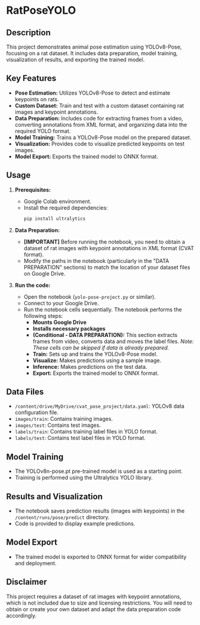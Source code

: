 # RatPoseYOLO

## Description

This project demonstrates animal pose estimation using YOLOv8-Pose, focusing on a rat dataset. It includes data preparation, model training, visualization of results, and exporting the trained model.

## Key Features

*   **Pose Estimation:** Utilizes YOLOv8-Pose to detect and estimate keypoints on rats.
*   **Custom Dataset:** Train and test with a custom dataset containing rat images and keypoint annotations.
*   **Data Preparation:** Includes code for extracting frames from a video, converting annotations from XML format, and organizing data into the required YOLO format.
*   **Model Training:** Trains a YOLOv8-Pose model on the prepared dataset.
*   **Visualization:** Provides code to visualize predicted keypoints on test images.
*   **Model Export:** Exports the trained model to ONNX format.

## Usage

1.  **Prerequisites:**
    *   Google Colab environment.
    *   Install the required dependencies:
        ```bash
        pip install ultralytics
        ```

2.  **Data Preparation:**

    *   **[IMPORTANT]** Before running the notebook, you need to obtain a dataset of rat images with keypoint annotations in XML format (CVAT format).
    *   Modify the paths in the notebook (particularly in the "DATA PREPARATION" sections) to match the location of your dataset files on Google Drive.

3.  **Run the code:**

    *   Open the notebook (`yolo-pose-project.py` or similar).
    *   Connect to your Google Drive.
    *   Run the notebook cells sequentially. The notebook performs the following steps:
        *   **Mounts Google Drive**
        *   **Installs necessary packages**
        *   **(Conditional - DATA PREPARATION):**  This section extracts frames from video, converts data and moves the label files.  *Note: These cells can be skipped if data is already prepared.*
        *   **Train:** Sets up and trains the YOLOv8-Pose model.
        *   **Visualize:** Makes predictions using a sample image.
        *   **Inference:** Makes predictions on the test data.
        *   **Export:** Exports the trained model to ONNX format.

## Data Files

*   `/content/drive/MyDrive/cvat_pose_project/data.yaml`: YOLOv8 data configuration file.
*   `images/train`: Contains training images.
*   `images/test`: Contains test images.
*   `labels/train`: Contains training label files in YOLO format.
*   `labels/test`: Contains test label files in YOLO format.

## Model Training

*   The YOLOv8n-pose.pt pre-trained model is used as a starting point.
*   Training is performed using the Ultralytics YOLO library.

## Results and Visualization

*   The notebook saves prediction results (images with keypoints) in the `/content/runs/pose/predict` directory.
*   Code is provided to display example predictions.

## Model Export

*   The trained model is exported to ONNX format for wider compatibility and deployment.

## Disclaimer

This project requires a dataset of rat images with keypoint annotations, which is not included due to size and licensing restrictions. You will need to obtain or create your own dataset and adapt the data preparation code accordingly.
